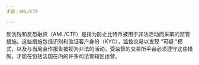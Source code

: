 ```yaml
---
术语：AML/CTF

---
```

反洗钱和反恐融资（AML/CTF）是指为防止比特币被用于非法活动而采取的监管措施。这些措施包括识别和验证客户身份（KYC），监控交易以发现 "可疑 "模式，以及与当局合作报告被视为非法的活动。受监管的交易所平台必须遵守这些措施，才能在包括法国在内的许多司法管辖区运营。